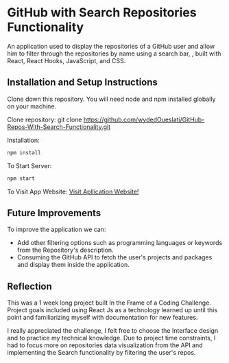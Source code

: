 # GitHub with Search Repositories Functionality

An application used to display the repositories of a GitHub user and allow him to filter through the repositories by name using a search bar, , built with React, React Hooks, JavaScript, and CSS.

## Installation and Setup Instructions

Clone down this repository. You will need node and npm installed globally on your machine.

Clone repository:
git clone https://github.com/wydedOueslati/GitHub-Repos-With-Search-Functionality.git

Installation:
```bash
npm install
```

To Start Server:
```bash
npm start
```
To Visit App Website:
[Visit Apllication Website!](https://objective-pasteur-d0ed47.netlify.app) 


## Future Improvements

To improve the application we can:
- Add other filtering options such as programming languages or keywords from the Repository's description.
- Consuming the GitHub API to fetch the user's projects and packages and display them inside the application.

## Reflection

This was a 1 week long project built In the Frame of a Coding Challenge. Project goals included using React Js as a technology learned up until this point and familiarizing myself with documentation for new features.

I really appreciated the challenge, I felt free to choose the Interface design and to practice my technical knowledge.
Due to project time constraints, I had to focus more on repositories data visualization from the API and implementing the Search functionality by filtering the user's repos.


